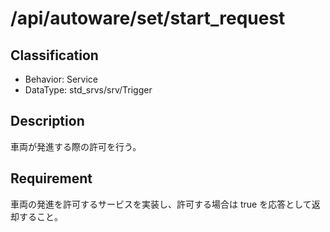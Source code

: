 # /api/autoware/set/start_request

## Classification

- Behavior: Service
- DataType: std_srvs/srv/Trigger

## Description

車両が発進する際の許可を行う。

## Requirement

車両の発進を許可するサービスを実装し、許可する場合は true を応答として返却すること。
